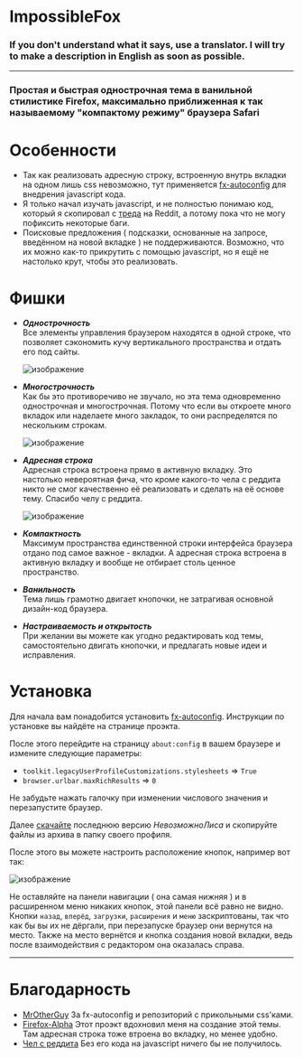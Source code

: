 # ImpossibleFox

### If you don't understand what it says, use a translator. I will try to make a description in English as soon as possible.

--------

### Простая и быстрая однострочная тема в ванильной стилистике Firefox, максимально приближенная к так называемому "компактому режиму" браузера Safari



# Особенности
 - Так как реализовать адресную строку, встроенную внутрь вкладки на одном лишь css невозможно, тут применяется [fx-autoconfig](https://github.com/MrOtherGuy/fx-autoconfig) для внедрения javascript кода.
 - Я только начал изучать javascript, и не полностью понимаю код, который я скопировал с [треда](https://www.reddit.com/r/FirefoxCSS/comments/nv1lb6/url_on_the_tab_like_the_new_safari/) на Reddit, а потому пока что не могу пофиксить некоторые баги.
 - Поисковые предложения ( подсказки, основанные на запросе, введённом на новой вкладке ) не поддерживаются. Возможно, что их можно как-то прикрутить с помощью javascript, но я ещё не настолько крут, чтобы это реализовать.



# Фишки
- ***Однострочность***  
   Все элементы управления браузером находятся в одной строке, что позволяет сэкономить кучу вертикального пространства и отдать его под сайты.
  
   ![изображение](https://github.com/Naezr/ImpossibleFox/assets/95460152/7edee538-caad-4d96-bf42-9f0f3b99a161)

- ***Многострочность***  
   Как бы это противоречиво не звучало, но эта тема одновременно однострочная и многострочная. Потому что если вы откроете много вкладок или наделаете много закладок, то они распределятся по нескольким строкам.
  
   ![изображение](https://github.com/Naezr/ImpossibleFox/assets/95460152/e9ee5ae0-2af2-4de0-9ff6-c252feb11e14)

- ***Адресная строка***  
   Адресная строка встроена прямо в активную вкладку. Это настолько невероятная фича, что кроме какого-то чела с реддита никто не смог качественно её реализовать и сделать на её основе тему. Спасибо челу с реддита.
  
   ![изображение](https://github.com/Naezr/ImpossibleFox/assets/95460152/7e92e8ad-83d1-41e4-99f9-1c24b9da7c75)

- ***Компактность***  
   Максимум пространства единственной строки интерфейса браузера отдано под самое важное - вкладки. А адресная строка встроена в активную вкладку и вообще не отбирает столь ценное пространство.

- ***Ванильность***  
   Тема лишь грамотно двигает кнопочки, не затрагивая основной дизайн-код браузера.

- ***Настраиваемость и открытость***  
   При желании вы можете как угодно редактировать код темы, самостоятельно двигать кнопочки, и предлагать новые идеи и исправления.

# Установка

Для начала вам понадобится установить [fx-autoconfig](https://github.com/MrOtherGuy/fx-autoconfig). Инструкции по установке вы найдёте на странице проэкта.

После этого перейдите на страницу `about:config` в вашем браузере и измените следующие параметры:
 - `toolkit.legacyUserProfileCustomizations.stylesheets` => `True`
 - `browser.urlbar.maxRichResults` => `0`

Не забудьте нажать галочку при изменении числового значения и перезапустите браузер.

Далее [скачайте](https://github.com/Naezr/ImpossibleFox/releases) последнюю версию *НевозможноЛиса* и скопируйте файлы из архива в папку своего профиля.

После этого вы можете настроить расположение кнопок, например вот так:

![изображение](https://github.com/Naezr/ImpossibleFox/assets/95460152/c7863a53-24bb-4734-ab36-75ee3f4f92f6)

Не оставляйте на панели навигации ( она самая нижняя ) и в расширенном меню никаких кнопок, этой панели всё равно не видно. Кнопки `назад`, `вперёд`, `загрузки`, `расширения` и `меню` заскриптованы, так что как бы вы их не дёргали, при перезапуске браузер они вернутся на место. Также на место вернётся и кнопка создания новой вкладки, ведь после взаимодействия с редактором она оказалась справа.

----------

# Благодарность
 - [MrOtherGuy](https://github.com/MrOtherGuy)   За fx-autoconfig и репозиторий с прикольными css'ками.  
 - [Firefox-Alpha](https://github.com/Tagggar/Firefox-Alpha)   Этот проэкт вдохновил меня на создание этой темы. Там адресная строка тоже втроена во вкладку, но менее удобно.  
 - [Чел с реддита](https://www.reddit.com/r/FirefoxCSS/comments/nv1lb6/url_on_the_tab_like_the_new_safari/)   Без его кода на javascript ничего бы не получилось.  
